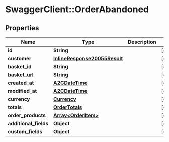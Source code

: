 # SwaggerClient::OrderAbandoned

## Properties
Name | Type | Description | Notes
------------ | ------------- | ------------- | -------------
**id** | **String** |  | [optional] 
**customer** | [**InlineResponse20055Result**](InlineResponse20055Result.md) |  | [optional] 
**basket_id** | **String** |  | [optional] 
**basket_url** | **String** |  | [optional] 
**created_at** | [**A2CDateTime**](A2CDateTime.md) |  | [optional] 
**modified_at** | [**A2CDateTime**](A2CDateTime.md) |  | [optional] 
**currency** | [**Currency**](Currency.md) |  | [optional] 
**totals** | [**OrderTotals**](OrderTotals.md) |  | [optional] 
**order_products** | [**Array&lt;OrderItem&gt;**](OrderItem.md) |  | [optional] 
**additional_fields** | **Object** |  | [optional] 
**custom_fields** | **Object** |  | [optional] 



